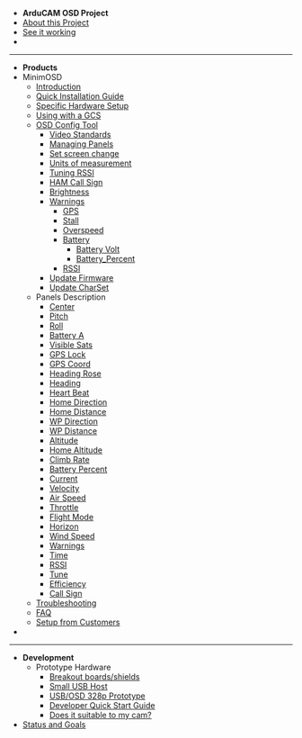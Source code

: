   * **ArduCAM OSD Project**
  * [About this Project](arducam_osd.md)
  * [See it working](media_files.md)
  * 
---

  * **Products**
  * MinimOSD
    * [Introduction](minimosd.md)
    * [Quick Installation Guide](How_to_start_minim.md)
    * [Specific Hardware Setup](Specific_Hardware_Diagrams.md)
    * [Using with a GCS](GCS_usage.md)
    * [OSD Config Tool](OSD_Config_Tool.md)
      * [Video Standards](Cfg_Standard.md)
      * [Managing Panels](Cfg_Managing_Panels.md)
      * [Set screen change](Cfg_Screen_Change.md)
      * [Units of measurement](Cfg_Unit.md)
      * [Tuning RSSI](Cfg_RSSI.md)
      * [HAM Call Sign](Cfg_HAM.md)
      * [Brightness](Cfg_bright.md)
      * [Warnings](Cfg_Warnings.md)
        * [GPS](Cfg_GPS.md)
        * [Stall](Cfg_Stall.md)
        * [Overspeed](Cfg_Overspeed.md)
        * [Battery](Cfg_Battery.md)
          * [Battery Volt](Cfg_Battery_volt.md)
          * [Battery\_Percent](Cfg_Battery_Percent.md)
        * [RSSI](Cfg_RSSI_warning.md)
      * [Update Firmware](Cfg_Update_Firmware.md)
      * [Update CharSet](Cfg_Update_CharSet.md)
    * Panels Description
      * [Center](Pan_center.md)
      * [Pitch](Pan_pitch.md)
      * [Roll](Pan_roll.md)
      * [Battery A](Pan_battery_a.md)
      * [Visible Sats](Pan_visible_sats.md)
      * [GPS Lock](Pan_gps_lock.md)
      * [GPS Coord](Pan_gps_coord.md)
      * [Heading Rose](Pan_heading_rose.md)
      * [Heading](Pan_heading.md)
      * [Heart Beat](Pan_heart_beat.md)
      * [Home Direction](Pan_home_direction.md)
      * [Home Distance](Pan_home_distance.md)
      * [WP Direction](Pan_wp_direction.md)
      * [WP Distance](Pan_wp_distance.md)
      * [Altitude](Pan_altitude.md)
      * [Home Altitude](Pan_home_altitude.md)
      * [Climb Rate](Pan_climb_rate.md)
      * [Battery Percent](Pan_battery_percent.md)
      * [Current](Pan_current.md)
      * [Velocity](Pan_velocity.md)
      * [Air Speed](Pan_air_speed.md)
      * [Throttle](Pan_throttle.md)
      * [Flight Mode](Pan_flight_mode.md)
      * [Horizon](Pan_horizon.md)
      * [Wind Speed](Pan_wind_speed.md)
      * [Warnings](Pan_warnings.md)
      * [Time](Pan_time.md)
      * [RSSI](Pan_rssi.md)
      * [Tune](Pan_tune.md)
      * [Efficiency](Pan_efficiency.md)
      * [Call Sign](Pan_call_sign.md)
    * [Troubleshooting](Troubleshooting.md)
    * [FAQ](MinimFAQ.md)
    * [Setup from Customers](Customers_Setup.md)
  * 
---

  * **Development**
    * Prototype Hardware
      * [Breakout boards/shields](hardware_current.md)
      * [Small USB Host](harware_reduced.md)
      * [USB/OSD 328p Prototype](arducam_328p.md)
      * [Developer Quick Start Guide](How_to_start.md)
      * [Does it suitable to my cam?](PTP_compatibility.md)
  * [Status and Goals](project_goals.md)

<br />
<a href='Hidden comment: http://arducam-osd.googlecode.com/svn/wiki/images/OS_banner.jpg'></a>